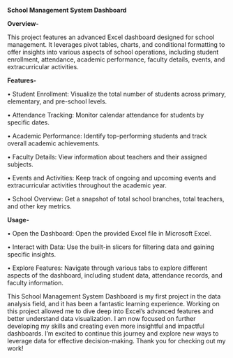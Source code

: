 **School Management System Dashboard**

**Overview-**

This project features an advanced Excel dashboard designed for school management. It leverages pivot tables, charts, and conditional formatting to offer insights into various aspects of school operations, including student enrollment, attendance, academic performance, faculty details, events, and extracurricular activities.

**Features-**

• Student Enrollment: Visualize the total number of students across primary, elementary, and pre-school levels.

• Attendance Tracking: Monitor calendar attendance for students by specific dates.

• Academic Performance: Identify top-performing students and track overall academic achievements.

• Faculty Details: View information about teachers and their assigned subjects.

• Events and Activities: Keep track of ongoing and upcoming events and extracurricular activities throughout the academic year.

• School Overview: Get a snapshot of total school branches, total teachers, and other key metrics.

**Usage-**

• Open the Dashboard: Open the provided Excel file in Microsoft Excel.

• Interact with Data: Use the built-in slicers for filtering data and gaining specific insights.

• Explore Features: Navigate through various tabs to explore different aspects of the dashboard, including student data, attendance records, and faculty information.

This School Management System Dashboard is my first project in the data analysis field, and it has been a fantastic learning experience. Working on this project allowed me to dive deep into Excel’s advanced features and better understand data visualization. I am now focused on further developing my skills and creating even more insightful and impactful dashboards. I’m excited to continue this journey and explore new ways to leverage data for effective decision-making. Thank you for checking out my work!
